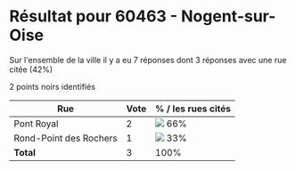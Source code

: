 # Résultat pour 60463 - Nogent-sur-Oise

Sur l'ensemble de la ville il y a eu 7 réponses dont 3 réponses avec une rue citée (42%)

2 points noirs identifiés

| Rue | Vote | % / les rues cités|
|-----|------|-------------------|
| Pont Royal | 2 | <img src="../../img/bar_66.gif" />&nbsp;66%|
| Rond-Point des Rochers | 1 | <img src="../../img/bar_33.gif" />&nbsp;33%|
| **Total** | 3 | 100%|
